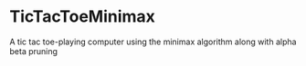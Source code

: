 # TicTacToeMinimax
A tic tac toe-playing computer using the minimax algorithm along with alpha beta pruning
